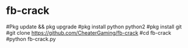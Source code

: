 # fb-crack
#Pkg update && pkg upgrade
#pkg install python python2
#pkg install git
#git clone https://github.com/CheaterGaming/fb-crack
#cd fb-crack
#python fb-crack.py

